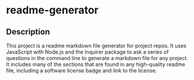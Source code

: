 # readme-generator

## Description
This project is a readme markdown file generator for project repos. It uses JavaScript with Node.js and the Inquirer package to ask a series of questions in the command line to generate a markdown file for any project. It includes many of the sections that are found in any high-quality readme file, including a software license badge and link to the license.